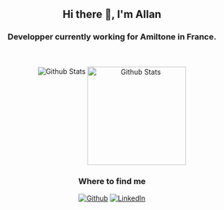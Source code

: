 <div align=center>
<h2>
  <strong>Hi there 👋, I'm Allan</strong>
</h2>
 <h3>Developper currently working for Amiltone in France.</h3>
</div>
<p align=center>
  <br>
  <br>
  <img align=center src="https://github-readme-stats.vercel.app/api?username=alganoun&show_icons=true&theme=github_dark&hide_border=true" alt="Github Stats"/>
  <img align=top height=200 src="https://github-readme-stats.vercel.app/api/top-langs/?username=alganoun&layout=compact&title_color=58a6ff&icon_color=703cba&text_color=bdc5cd&bg_color=0d1117&hide_border=true" alt="Github Stats"/>
</p>
<h3 align=center>Where to find me</h3>
<p align=center><a href="https://github.com/hor4tio" target="_blank"><img alt="Github" src="https://img.shields.io/badge/GitHub-%2312100E.svg?&style=for-the-badge&logo=Github&logoColor=white" /></a> <a href="https://www.linkedin.com/in/allan-ganoun/" target="_blank"><img alt="LinkedIn" src="https://img.shields.io/badge/linkedin-%230077B5.svg?&style=for-the-badge&logo=linkedin&logoColor=white" /></a>
</p>
